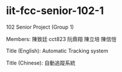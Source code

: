 iit-fcc-senior-102-1
====================

102 Senior Project (Group 1)

Members:
陳致廷 cct823
阮鼎翔 
陳立培
陳信愷

Title (English): Automatic Tracking system  

Title (Chinese): 自動追蹤系統

